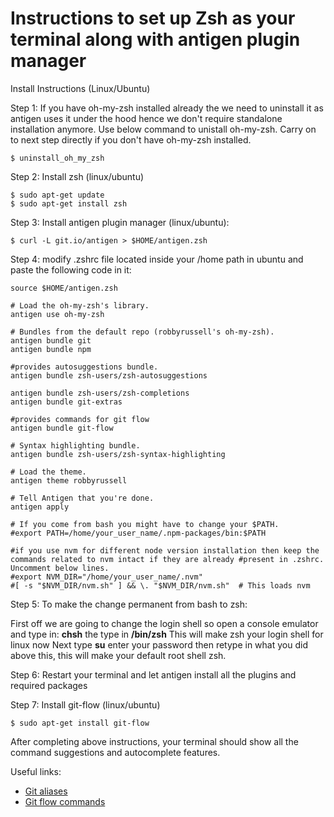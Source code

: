 Instructions to set up Zsh as your terminal along with antigen plugin manager
===========================

Install Instructions (Linux/Ubuntu)

Step 1: If you have oh-my-zsh installed already the we need to uninstall it as antigen uses it under the hood hence we don't require standalone installation anymore. Use below command to unistall oh-my-zsh. Carry on to next step directly if you don't have oh-my-zsh installed.
```
$ uninstall_oh_my_zsh
```
Step 2: Install zsh (linux/ubuntu)
```
$ sudo apt-get update
$ sudo apt-get install zsh
```
Step 3: Install antigen plugin manager (linux/ubuntu):
```
$ curl -L git.io/antigen > $HOME/antigen.zsh
```
Step 4: modify .zshrc file located inside your /home path in ubuntu and paste the following code in it:
```
source $HOME/antigen.zsh

# Load the oh-my-zsh's library.
antigen use oh-my-zsh

# Bundles from the default repo (robbyrussell's oh-my-zsh).
antigen bundle git
antigen bundle npm

#provides autosuggestions bundle.
antigen bundle zsh-users/zsh-autosuggestions

antigen bundle zsh-users/zsh-completions
antigen bundle git-extras

#provides commands for git flow
antigen bundle git-flow

# Syntax highlighting bundle.
antigen bundle zsh-users/zsh-syntax-highlighting

# Load the theme.
antigen theme robbyrussell

# Tell Antigen that you're done.
antigen apply

# If you come from bash you might have to change your $PATH.
#export PATH=/home/your_user_name/.npm-packages/bin:$PATH

#if you use nvm for different node version installation then keep the commands related to nvm intact if they are already #present in .zshrc. Uncomment below lines.
#export NVM_DIR="/home/your_user_name/.nvm"
#[ -s "$NVM_DIR/nvm.sh" ] && \. "$NVM_DIR/nvm.sh"  # This loads nvm
```
Step 5: To make the change permanent from bash to zsh:

  First off we are going to change the login shell so open a console emulator and type in:
  **chsh**
  the type in
  **/bin/zsh**
  This will make zsh your login shell for linux now
  Next type
  **su** 
  enter your password then retype in what you did above this, this will make your default root shell zsh.

Step 6: Restart your terminal and let antigen install all the plugins and required packages

Step 7: Install git-flow (linux/ubuntu)
```
$ sudo apt-get install git-flow
```

After completing above instructions, your terminal should show all the command suggestions and autocomplete features.

Useful links:
* [Git aliases](https://github.com/robbyrussell/oh-my-zsh/wiki/Cheatsheet#git)
* [Git flow commands](https://github.com/nvie/gitflow#initialization)
